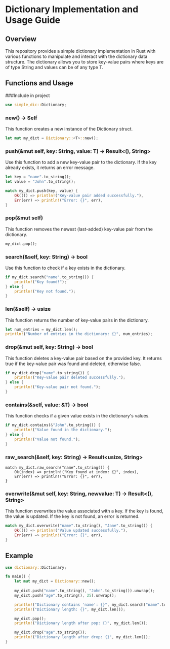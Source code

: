 # Dictionary Implementation and Usage Guide
## Overview

This repository provides a simple dictionary implementation in Rust with various functions to manipulate 
and interact with the dictionary data structure. 
The dictionary allows you to store key-value pairs
where keys are of type String and values can be of any type T.

## Functions and Usage
###Include in project
```rs
use simple_dic::Dictionary;
```
### new() -> Self
This function creates a new instance of the Dictionary struct.
```rs
let mut my_dict = Dictionary::<T>::new();
```
### push(&mut self, key: String, value: T) -> Result<(), String>
Use this function to add a new key-value pair to the dictionary. 
If the key already exists, it returns an error message.
```rs
let key = "name".to_string();
let value = "John".to_string();

match my_dict.push(key, value) {
    Ok(()) => println!("Key-value pair added successfully."),
    Err(err) => println!("Error: {}", err),
}
```
### pop(&mut self)
This function removes the newest (last-added) key-value pair from the dictionary.
```rs
my_dict.pop();
```
### search(&self, key: String) -> bool
Use this function to check if a key exists in the dictionary.
```rs
if my_dict.search("name".to_string()) {
    println!("Key found!");
} else {
    println!("Key not found.");
}

```
### len(&self) -> usize
This function returns the number of key-value pairs in the dictionary.
```rs
let num_entries = my_dict.len();
println!("Number of entries in the dictionary: {}", num_entries);

```
### drop(&mut self, key: String) -> bool
This function deletes a key-value pair based on the provided key. It returns true if the key-value pair was found and deleted, otherwise false.
```rs
if my_dict.drop("name".to_string()) {
    println!("Key-value pair deleted successfully.");
} else {
    println!("Key-value pair not found.");
}

```
### contains(&self, value: &T) -> bool
This function checks if a given value exists in the dictionary's values.
```rs
if my_dict.contains(&"John".to_string()) {
    println!("Value found in the dictionary.");
} else {
    println!("Value not found.");
}

```
### raw_search(&self, key: String) -> Result<usize, String>
```
match my_dict.raw_search("name".to_string()) {
    Ok(index) => println!("Key found at index: {}", index),
    Err(err) => println!("Error: {}", err),
}

```
### overwrite(&mut self, key: String, newvalue: T) -> Result<(), String>
This function overwrites the value associated with a key. If the key is found, the value is updated. If the key is not found, an error is returned.
```rs
match my_dict.overwrite("name".to_string(), "Jane".to_string()) {
    Ok(()) => println!("Value updated successfully."),
    Err(err) => println!("Error: {}", err),
}

```
## Example
```rs
use dictionary::Dictionary;

fn main() {
    let mut my_dict = Dictionary::new();
    
    my_dict.push("name".to_string(), "John".to_string()).unwrap();
    my_dict.push("age".to_string(), 25).unwrap();

    println!("Dictionary contains 'name': {}", my_dict.search("name".to_string()));
    println!("Dictionary length: {}", my_dict.len());

    my_dict.pop();
    println!("Dictionary length after pop: {}", my_dict.len());

    my_dict.drop("age".to_string());
    println!("Dictionary length after drop: {}", my_dict.len());
}

```
